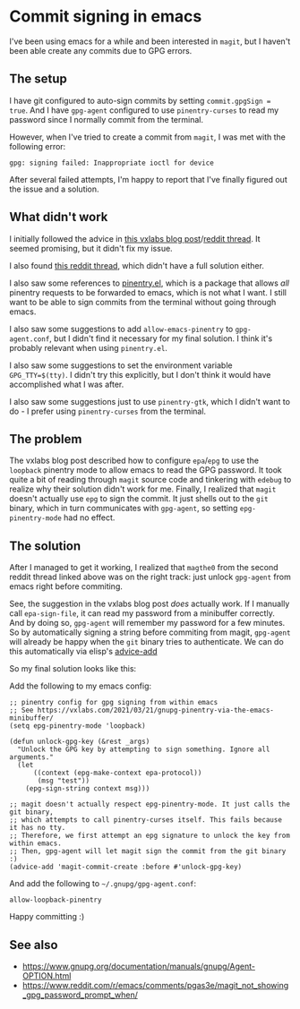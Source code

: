 # Commit signing in emacs

I've been using emacs for a while and been interested in `magit`, but I haven't been able create any commits due to GPG errors.

## The setup

I have git configured to auto-sign commits by setting `commit.gpgSign = true`. And I have `gpg-agent` configured to use `pinentry-curses` to read my password since I normally commit from the terminal.

However, when I've tried to create a commit from `magit`, I was met with the following error:
```
gpg: signing failed: Inappropriate ioctl for device
```

After several failed attempts, I'm happy to report that I've finally figured out the issue and a solution.

## What didn't work

I initially followed the advice in [this vxlabs blog post](https://vxlabs.com/2021/03/21/gnupg-pinentry-via-the-emacs-minibuffer/)/[reddit thread](https://www.reddit.com/r/emacs/comments/m9u3yl/gnupg_pinentry_via_the_emacs_minibuffer/).
It seemed promising, but it didn't fix my issue.

I also found [this reddit thread](https://www.reddit.com/r/emacs/comments/qjrm7z/gpgagent_pinentry_and_loopback_how_to_make_it_work/), which didn't have a full solution either.

I also saw some references to [pinentry.el](https://elpa.gnu.org/packages/pinentry.html), which is a package that allows _all_ pinentry requests to be forwarded to emacs, which is not what I want. I still want to be able to sign commits from the terminal without going through emacs.

I also saw some suggestions to add `allow-emacs-pinentry` to `gpg-agent.conf`, but I didn't find it necessary for my final solution.
I think it's probably relevant when using `pinentry.el`.

I also saw some suggestions to set the environment variable `GPG_TTY=$(tty)`.
I didn't try this explicitly, but I don't think it would have accomplished what I was after.

I also saw some suggestions just to use `pinentry-gtk`, which I didn't want to do - I prefer using `pinentry-curses` from the terminal.

## The problem

The vxlabs blog post described how to configure `epa`/`epg` to use the `loopback` pinentry mode to allow emacs to read the GPG password.
It took quite a bit of reading through `magit` source code and tinkering with `edebug` to realize why their solution didn't work for me.
Finally, I realized that `magit` doesn't actually use `epg` to sign the commit.
It just shells out to the `git` binary, which in turn communicates with `gpg-agent`, so setting `epg-pinentry-mode` had no effect.

## The solution

After I managed to get it working, I realized that `magthe0` from the second reddit thread linked above was on the right track: just unlock `gpg-agent` from emacs right before commiting.

See, the suggestion in the vxlabs blog post _does_ actually work.
If I manually call `epa-sign-file`, it can read my password from a minibuffer correctly.
And by doing so, `gpg-agent` will remember my password for a few minutes.
So by automatically signing a string before commiting from magit, `gpg-agent` will already be happy when the `git` binary tries to authenticate.
We can do this automatically via elisp's [advice-add](https://www.gnu.org/software/emacs/manual/html_node/elisp/Advising-Functions.html)

So my final solution looks like this:

Add the following to my emacs config:
```elisp
;; pinentry config for gpg signing from within emacs
;; See https://vxlabs.com/2021/03/21/gnupg-pinentry-via-the-emacs-minibuffer/
(setq epg-pinentry-mode 'loopback)

(defun unlock-gpg-key (&rest _args)
  "Unlock the GPG key by attempting to sign something. Ignore all arguments."
  (let
      ((context (epg-make-context epa-protocol))
       (msg "test"))
    (epg-sign-string context msg)))

;; magit doesn't actually respect epg-pinentry-mode. It just calls the git binary,
;; which attempts to call pinentry-curses itself. This fails because it has no tty.
;; Therefore, we first attempt an epg signature to unlock the key from within emacs.
;; Then, gpg-agent will let magit sign the commit from the git binary :)
(advice-add 'magit-commit-create :before #'unlock-gpg-key)
```

And add the following to `~/.gnupg/gpg-agent.conf`:
```
allow-loopback-pinentry
```

Happy committing :)

## See also
- https://www.gnupg.org/documentation/manuals/gnupg/Agent-OPTION.html
- https://www.reddit.com/r/emacs/comments/pgas3e/magit_not_showing_gpg_password_prompt_when/
